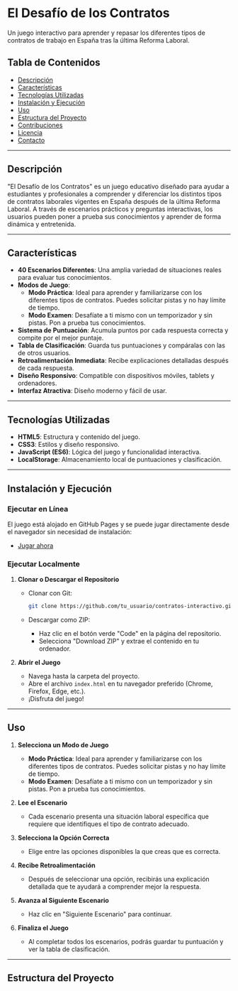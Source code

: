 # **El Desafío de los Contratos**

Un juego interactivo para aprender y repasar los diferentes tipos de contratos de trabajo en España tras la última Reforma Laboral.

## **Tabla de Contenidos**

- [Descripción](#descripción)
- [Características](#características)
- [Tecnologías Utilizadas](#tecnologías-utilizadas)
- [Instalación y Ejecución](#instalación-y-ejecución)
- [Uso](#uso)
- [Estructura del Proyecto](#estructura-del-proyecto)
- [Contribuciones](#contribuciones)
- [Licencia](#licencia)
- [Contacto](#contacto)

---

## **Descripción**

"El Desafío de los Contratos" es un juego educativo diseñado para ayudar a estudiantes y profesionales a comprender y diferenciar los distintos tipos de contratos laborales vigentes en España después de la última Reforma Laboral. A través de escenarios prácticos y preguntas interactivas, los usuarios pueden poner a prueba sus conocimientos y aprender de forma dinámica y entretenida.

---

## **Características**

- **40 Escenarios Diferentes**: Una amplia variedad de situaciones reales para evaluar tus conocimientos.
- **Modos de Juego**:
  - **Modo Práctica**: Ideal para aprender y familiarizarse con los diferentes tipos de contratos. Puedes solicitar pistas y no hay límite de tiempo.
  - **Modo Examen**: Desafíate a ti mismo con un temporizador y sin pistas. Pon a prueba tus conocimientos.
- **Sistema de Puntuación**: Acumula puntos por cada respuesta correcta y compite por el mejor puntaje.
- **Tabla de Clasificación**: Guarda tus puntuaciones y compáralas con las de otros usuarios.
- **Retroalimentación Inmediata**: Recibe explicaciones detalladas después de cada respuesta.
- **Diseño Responsivo**: Compatible con dispositivos móviles, tablets y ordenadores.
- **Interfaz Atractiva**: Diseño moderno y fácil de usar.

---

## **Tecnologías Utilizadas**

- **HTML5**: Estructura y contenido del juego.
- **CSS3**: Estilos y diseño responsivo.
- **JavaScript (ES6)**: Lógica del juego y funcionalidad interactiva.
- **LocalStorage**: Almacenamiento local de puntuaciones y clasificación.

---

## **Instalación y Ejecución**

### **Ejecutar en Línea**

El juego está alojado en GitHub Pages y se puede jugar directamente desde el navegador sin necesidad de instalación:

- [Jugar ahora](https://tu_usuario.github.io/contratos-interactivo/)

### **Ejecutar Localmente**

1. **Clonar o Descargar el Repositorio**

   - Clonar con Git:

     ```bash
     git clone https://github.com/tu_usuario/contratos-interactivo.git
     ```

   - Descargar como ZIP:

     - Haz clic en el botón verde "Code" en la página del repositorio.
     - Selecciona "Download ZIP" y extrae el contenido en tu ordenador.

2. **Abrir el Juego**

   - Navega hasta la carpeta del proyecto.
   - Abre el archivo `index.html` en tu navegador preferido (Chrome, Firefox, Edge, etc.).
   - ¡Disfruta del juego!

---

## **Uso**

1. **Selecciona un Modo de Juego**

   - **Modo Práctica**: Ideal para aprender y familiarizarse con los diferentes tipos de contratos. Puedes solicitar pistas y no hay límite de tiempo.
   - **Modo Examen**: Desafíate a ti mismo con un temporizador y sin pistas. Pon a prueba tus conocimientos.

2. **Lee el Escenario**

   - Cada escenario presenta una situación laboral específica que requiere que identifiques el tipo de contrato adecuado.

3. **Selecciona la Opción Correcta**

   - Elige entre las opciones disponibles la que creas que es correcta.

4. **Recibe Retroalimentación**

   - Después de seleccionar una opción, recibirás una explicación detallada que te ayudará a comprender mejor la respuesta.

5. **Avanza al Siguiente Escenario**

   - Haz clic en "Siguiente Escenario" para continuar.

6. **Finaliza el Juego**

   - Al completar todos los escenarios, podrás guardar tu puntuación y ver la tabla de clasificación.

---

## **Estructura del Proyecto**

